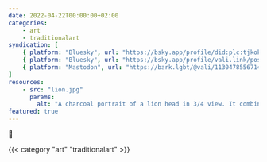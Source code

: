 ```yaml
---
date: 2022-04-22T00:00:00+02:00
categories:
    - art
    - traditionalart
syndication: [
    { platform: "Bluesky", url: "https://bsky.app/profile/did:plc:tjkokzqdnfzzlaxdjjzzzi5b/post/3k52spdkx232b", hidden: true },
    { platform: "Bluesky", url: "https://bsky.app/profile/vali.link/post/3k52spdkx232b" },
    { platform: "Mastodon", url: "https://bark.lgbt/@vali/113047855671426244" }
]
resources:
    - src: "lion.jpg"
      params:
        alt: "A charcoal portrait of a lion head in 3/4 view. It combines drawing with a stick of charcoal with the use of brushwork, which was used to apply powdered charcoal."
featured: true
---
```

🦁

{{< category "art" "traditionalart" >}}
